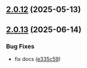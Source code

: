 ## [2.0.12](https://github.com/huggydigital/huggy-datepicker/compare/v1.2.0...v2.0.12) (2025-05-13)
## [2.0.13](https://github.com/HuggyDigital/huggy-datepicker/pull/12/commits/0f9e85d175cbdb61ebd7e7e521c5cd44432cc42e) (2025-06-14)

### Bug Fixes

* fix docs ([e335c59](https://github.com/huggydigital/huggy-datepicker/commit/e335c591c580423fdca8c96d294d2b431e55b385))



